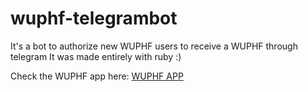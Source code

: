# wuphf-telegrambot

It's a bot to authorize new WUPHF users to receive a WUPHF through telegram
It was made entirely with ruby :)

Check the WUPHF app here: 
<a href="https://github.com/chaveshigor/wuphf">WUPHF APP</a>
